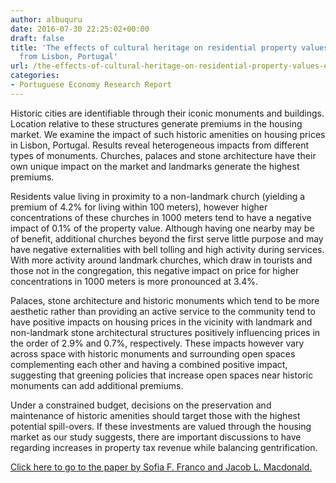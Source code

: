 ```yaml
---
author: albuquru
date: 2016-07-30 22:25:02+00:00
draft: false
title: 'The effects of cultural heritage on residential property values: evidence
  from Lisbon, Portugal'
url: /the-effects-of-cultural-heritage-on-residential-property-values-evidence-from-lisbon-portugal/
categories:
- Portuguese Economy Research Report
---
```


Historic cities are identifiable through their iconic monuments and buildings. Location relative to these structures generate premiums in the housing market. We examine the impact of such historic amenities on housing prices in Lisbon, Portugal. Results reveal heterogeneous impacts from different types of monuments. Churches, palaces and stone architecture have their own unique impact on the market and landmarks generate the highest premiums.

Residents value living in proximity to a non-landmark church (yielding a premium of 4.2% for living within 100 meters), however higher concentrations of these churches in 1000 meters tend to have a negative impact of 0.1% of the property value. Although having one nearby may be of benefit, additional churches beyond the first serve little purpose and may have negative externalities with bell tolling and high activity during services. With more activity around landmark churches, which draw in tourists and those not in the congregation, this negative impact on price for higher concentrations in 1000 meters is more pronounced at 3.4%.

Palaces, stone architecture and historic monuments which tend to be more aesthetic rather than providing an active service to the community tend to have positive impacts on housing prices in the vicinity with landmark and non-landmark stone architectural structures positively influencing prices in the order of 2.9% and 0.7%, respectively. These impacts however vary across space with historic monuments and surrounding open spaces complementing each other and having a combined positive impact, suggesting that greening policies that increase open spaces near historic monuments can add additional premiums.

Under a constrained budget, decisions on the preservation and maintenance of historic amenities should target those with the highest potential spill-overs. If these investments are valued through the housing market as our study suggests, there are important discussions to have regarding increases in property tax revenue while balancing gentrification.

[Click here to go to the paper by Sofia F. Franco and Jacob L. Macdonald.](http://papers.ssrn.com/sol3/papers.cfm?abstract_id=2776207)
